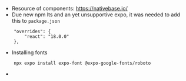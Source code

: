 - Resource of components: https://nativebase.io/ 
- Due new npm lts and an yet unsupportive expo, it was needed to add this to `package.json`
```
    "overrides": {
        "react": "18.0.0"
    },
```
- Installing fonts
```
    npx expo install expo-font @expo-google-fonts/roboto
```
- 